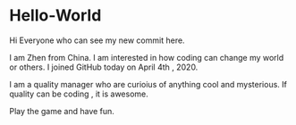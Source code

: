 # Hello-World

Hi Everyone who can see my new commit here. 

I am Zhen from China.   I am interested in how coding can change my world or others.
I joined GitHub today on April 4th , 2020. 

I am a quality manager who are curioius of  anything cool and  mysterious. If quality can be coding , it is awesome. 

Play the game and have fun.
